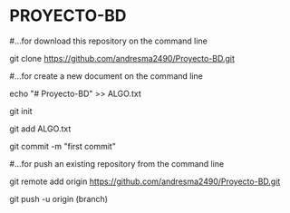 # PROYECTO-BD

#…for download this repository on the command line

git clone https://github.com/andresma2490/Proyecto-BD.git


#…for create a new document on the command line

echo "# Proyecto-BD" >> ALGO.txt

git init

git add ALGO.txt

git commit -m "first commit"


#…for push an existing repository from the command line

git remote add origin https://github.com/andresma2490/Proyecto-BD.git

git push -u origin (branch)
